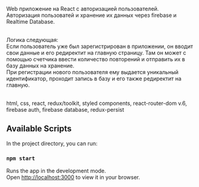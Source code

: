 Web приложение на React с авторизацией пользователей. <br>
Авторизация пользоватей и хранение их данных через firebase и Realtime Database. <br><br>

Логика следующая:<br>
  Если пользователь уже был зарегистрирован в приложении, он вводит свои данные и его редиректит на главную страницу. Там он может с помощью счетчика ввести количество повторений и отправить их в базу данных на хранение. <br>
При регистрации нового пользователя ему выдается уникальный идентификатор, проходит запись в базу и его также редиректит на главную.<br><br>

html, css, react, redux/toolkit, styled components, react-router-dom v.6, firebase auth,  firebase database, redux-persist


## Available Scripts
In the project directory, you can run:
### `npm start`
Runs the app in the development mode.\
Open [http://localhost:3000](http://localhost:3000) to view it in your browser.

